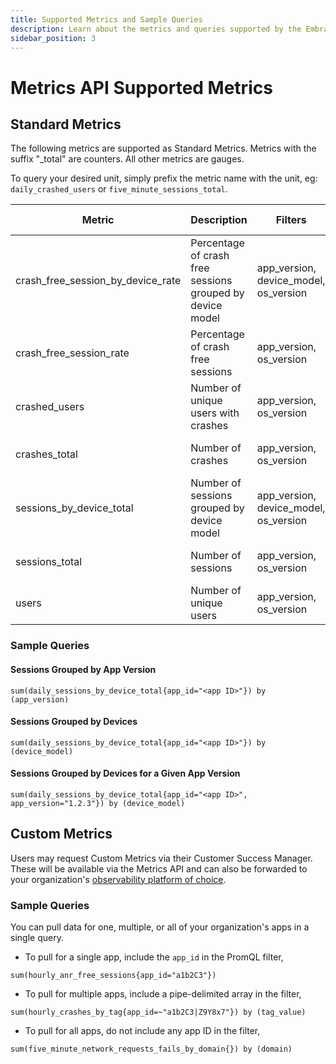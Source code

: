 ```yaml
---
title: Supported Metrics and Sample Queries
description: Learn about the metrics and queries supported by the Embrace API
sidebar_position: 3
---
```


# Metrics API Supported Metrics

## Standard Metrics

The following metrics are supported as Standard Metrics. Metrics with the suffix "_total" are counters. All other
metrics are gauges.

To query your desired unit, simply prefix the metric name with the unit, eg: `daily_crashed_users`
or `five_minute_sessions_total`.

| Metric                            | Description                                               | Filters                               | Time granularity           |           
|-----------------------------------|-----------------------------------------------------------|---------------------------------------|----------------------------|
| crash_free_session_by_device_rate | Percentage of crash free sessions grouped by device model | app_version, device_model, os_version | hourly, daily              |
| crash_free_session_rate           | Percentage of crash free sessions                         | app_version, os_version               | hourly, daily              |
| crashed_users                     | Number of unique users with crashes                       | app_version, os_version               | hourly, daily              |
| crashes_total                     | Number of crashes                                         | app_version, os_version               | five_minute, hourly, daily |
| sessions_by_device_total          | Number of sessions grouped by device model                | app_version, device_model, os_version | hourly, daily              |
| sessions_total                    | Number of sessions                                        | app_version, os_version               | five_minute, hourly, daily |
| users                             | Number of unique users                                    | app_version, os_version               | hourly, daily              |

### Sample Queries

#### Sessions Grouped by App Version

```promql
sum(daily_sessions_by_device_total{app_id="<app ID>"}) by (app_version)
```

#### Sessions Grouped by Devices

```promql
sum(daily_sessions_by_device_total{app_id="<app ID>"}) by (device_model)
```

#### Sessions Grouped by Devices for a Given App Version

```promql
sum(daily_sessions_by_device_total{app_id="<app ID>", app_version="1.2.3"}) by (device_model)
```

## Custom Metrics

Users may request Custom Metrics via their Customer Success Manager. These will be available via the Metrics API and can
also be forwarded to your organization's [observability platform of choice](/data-destinations).

### Sample Queries

You can pull data for one, multiple, or all of your organization's apps in a single query.

* To pull for a single app, include the `app_id` in the PromQL filter,
```promql
sum(hourly_anr_free_sessions{app_id="a1b2C3"})
```
* To pull for multiple apps, include a pipe-delimited array in the filter,
```promql
sum(hourly_crashes_by_tag{app_id=~"a1b2C3|Z9Y8x7"}) by (tag_value) 
```
* To pull for all apps, do not include any app ID in the filter,
```promql
sum(five_minute_network_requests_fails_by_domain{}) by (domain)
```